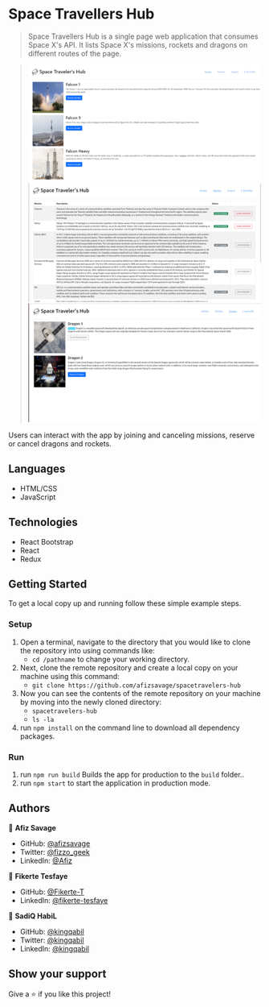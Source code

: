 # Space Travellers Hub

> Space Travellers Hub is a single page web application that consumes Space X's API. It lists Space X's missions, rockets and dragons on different routes of the page.

> ![screenshot](./src/images/app3.png) ![screenshot](./src/images/app1.png) ![screenshot](./src/images/app2.png)

Users can interact with the app by joining and canceling missions, reserve or cancel dragons and rockets.

## Languages

- HTML/CSS
- JavaScript

## Technologies

- React Bootstrap
- React
- Redux

<!-- ## Live Demo -->

<!-- - [Demo](https://afizmath.herokuapp.com/) -->

## Getting Started

To get a local copy up and running follow these simple example steps.

### Setup

1.  Open a terminal, navigate to the directory that you would like to clone the repository into using commands like:
    - `cd /pathname` to change your working directory.
2.  Next, clone the remote repository and create a local copy on your machine using this command:
    - `git clone https://github.com/afizsavage/spacetravelers-hub`
3.  Now you can see the contents of the remote repository on your machine by moving into the newly cloned directory:
    - `spacetravelers-hub`
    - `ls -la`
4.  run `npm install` on the command line to download all dependency packages.

### Run

1. run `npm run build` Builds the app for production to the `build` folder.\.
2. run `npm start` to start the application in production mode.

## Authors

👤 **Afiz Savage**

- GitHub: [@afizsavage](https://github.com/afizsavage)
- Twitter: [@fizzo_geek](https://twitter.com/fizzo_geek)
- LinkedIn: [@Afiz](https://www.linkedin.com/in/afiz-savage-3b91a21ba/)

👤 **Fikerte Tesfaye**

- GitHub: [@Fikerte-T](https://github.com/Fikerte-T)
- LinkedIn: [@fikerte-tesfaye](https://www.linkedin.com/in/fikerte-tesfaye/)

👤 **SadiQ HabiL**

- GitHub: [@kingqabil](https://github.com/kingqabil)
- Twitter: [@kingqabil](https://twitter.com/kingqabil)
- LinkedIn: [@kingqabil](https://linkedin.com/in/kingqabil)

## Show your support

Give a ⭐️ if you like this project!
